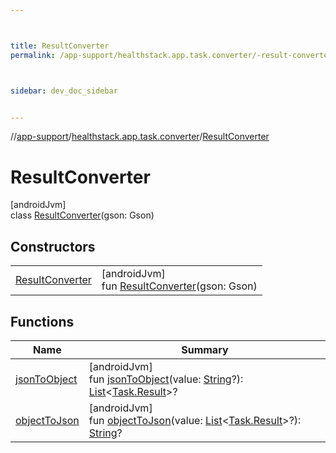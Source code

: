 ```yaml
---



title: ResultConverter
permalink: /app-support/healthstack.app.task.converter/-result-converter/index.html



sidebar: dev_doc_sidebar


---
```




//[app-support](/app-support.html)/[healthstack.app.task.converter](../index.html)/[ResultConverter](index.html)



# ResultConverter



[androidJvm]\
class [ResultConverter](index.html)(gson: Gson)



## Constructors


| | |
|---|---|
| [ResultConverter](-result-converter.html) | [androidJvm]<br>fun [ResultConverter](-result-converter.html)(gson: Gson) |


## Functions


| Name | Summary |
|---|---|
| [jsonToObject](json-to-object.html) | [androidJvm]<br>fun [jsonToObject](json-to-object.html)(value: [String](https://kotlinlang.org/api/latest/jvm/stdlib/kotlin/-string/index.html)?): [List](https://kotlinlang.org/api/latest/jvm/stdlib/kotlin.collections/-list/index.html)&lt;[Task.Result](../../healthstack.app.task.entity/-task/-result/index.html)&gt;? |
| [objectToJson](object-to-json.html) | [androidJvm]<br>fun [objectToJson](object-to-json.html)(value: [List](https://kotlinlang.org/api/latest/jvm/stdlib/kotlin.collections/-list/index.html)&lt;[Task.Result](../../healthstack.app.task.entity/-task/-result/index.html)&gt;?): [String](https://kotlinlang.org/api/latest/jvm/stdlib/kotlin/-string/index.html)? |



